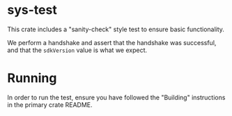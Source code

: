 # sys-test

This crate includes a "sanity-check" style test to ensure basic functionality.

We perform a handshake and assert that the handshake was successful, and that the `sdkVersion`
value is what we expect.

# Running

In order to run the test, ensure you have followed the "Building" instructions in the primary crate README.
